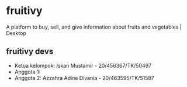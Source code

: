 # fruitivy

A platform to buy, sell, and give information about fruits and vegetables | Desktop

## fruitivy devs

- Ketua kelompok: Iskan Mustamir - 20/456367/TK/50497
- Anggota 1:
- Anggota 2: Azzahra Adine Divania - 20/463595/TK/51587
